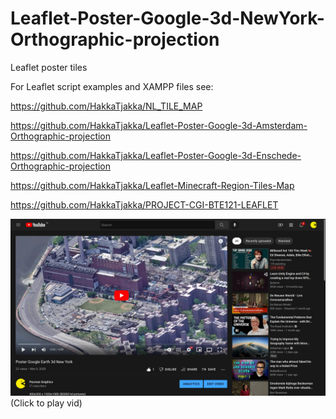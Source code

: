 # Leaflet-Poster-Google-3d-NewYork-Orthographic-projection
Leaflet poster tiles

For Leaflet script examples and XAMPP files see:

https://github.com/HakkaTjakka/NL_TILE_MAP

https://github.com/HakkaTjakka/Leaflet-Poster-Google-3d-Amsterdam-Orthographic-projection

https://github.com/HakkaTjakka/Leaflet-Poster-Google-3d-Enschede-Orthographic-projection

https://github.com/HakkaTjakka/Leaflet-Minecraft-Region-Tiles-Map

https://github.com/HakkaTjakka/PROJECT-CGI-BTE121-LEAFLET

[![Demo CountPages alpha](https://github.com/HakkaTjakka/Leaflet-Poster-Google-3d-NewYork-Orthographic-projection/blob/main/new_york_youtube.jpg)](https://www.youtube.com/watch?v=GKEDMfKTBMA)
(Click to play vid)
